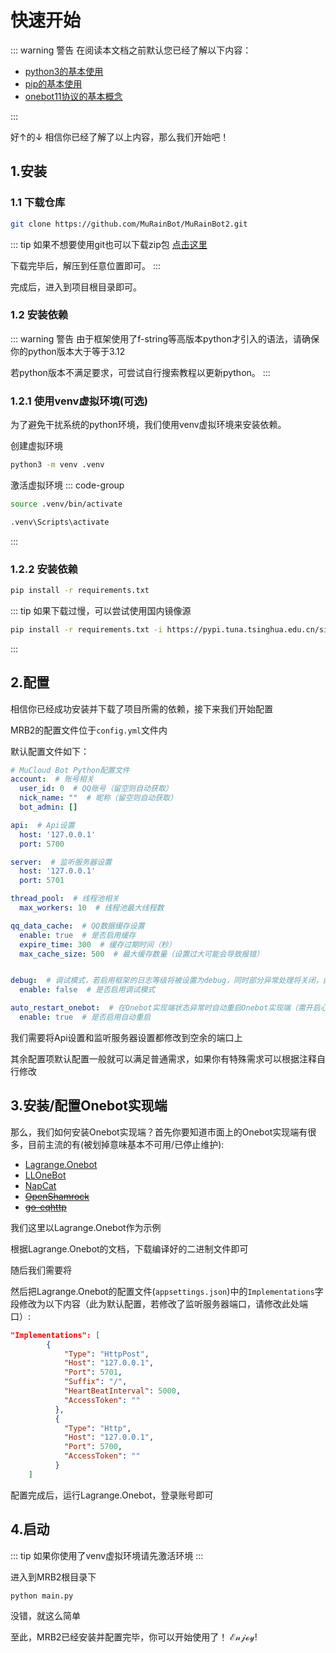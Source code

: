# 快速开始

::: warning 警告
在阅读本文档之前默认您已经了解以下内容：

 - [python3的基本使用](https://docs.python.org/zh-cn/3/tutorial/index.html)
 - [pip的基本使用](https://www.runoob.com/w3cnote/python-pip-install-usage.html)
 - [onebot11协议的基本概念](https://11.onebot.dev)

:::


好↑的↓ 相信你已经了解了以上内容，那么我们开始吧！

## 1.安装

### 1.1 下载仓库
```bash
git clone https://github.com/MuRainBot/MuRainBot2.git
```
::: tip
如果不想要使用git也可以下载zip包
[点击这里](https://codeload.github.com/MuRainBot/MuRainBot2/zip/refs/heads/master)

下载完毕后，解压到任意位置即可。
:::

完成后，进入到项目根目录即可。

### 1.2 安装依赖

::: warning 警告
由于框架使用了f-string等高版本python才引入的语法，请确保你的python版本大于等于3.12

若python版本不满足要求，可尝试自行搜索教程以更新python。
:::

### 1.2.1 使用venv虚拟环境(可选)
为了避免干扰系统的python环境，我们使用venv虚拟环境来安装依赖。

创建虚拟环境
```bash
python3 -m venv .venv
```

激活虚拟环境
::: code-group
```bash [linux/macOS]
source .venv/bin/activate
```
```bash [windows]
.venv\Scripts\activate
```
:::

### 1.2.2 安装依赖
```bash
pip install -r requirements.txt
```

::: tip
如果下载过慢，可以尝试使用国内镜像源
```bash
pip install -r requirements.txt -i https://pypi.tuna.tsinghua.edu.cn/simple
```
:::

## 2.配置

相信你已经成功安装并下载了项目所需的依赖，接下来我们开始配置

MRB2的配置文件位于`config.yml`文件内

默认配置文件如下：
```yaml
# MuCloud Bot Python配置文件
account:  # 账号相关
  user_id: 0  # QQ账号（留空则自动获取）
  nick_name: ""  # 昵称（留空则自动获取）
  bot_admin: []

api:  # Api设置
  host: '127.0.0.1'
  port: 5700

server:  # 监听服务器设置
  host: '127.0.0.1'
  port: 5701

thread_pool:  # 线程池相关
  max_workers: 10  # 线程池最大线程数

qq_data_cache:  # QQ数据缓存设置
  enable: true  # 是否启用缓存
  expire_time: 300  # 缓存过期时间（秒）
  max_cache_size: 500  # 最大缓存数量（设置过大可能会导致报错）


debug:  # 调试模式，若启用框架的日志等级将被设置为debug，同时部分异常处理将关闭，由于无异常处理，所以可能会导致意外中断运行，所以不建议在生产环境开启
  enable: false  # 是否启用调试模式

auto_restart_onebot:  # 在Onebot实现端状态异常时自动重启Onebot实现端（需开启心跳包）
  enable: true  # 是否启用自动重启
```

我们需要将Api设置和监听服务器设置都修改到空余的端口上

其余配置项默认配置一般就可以满足普通需求，如果你有特殊需求可以根据注释自行修改

## 3.安装/配置Onebot实现端

那么，我们如何安装Onebot实现端？首先你要知道市面上的Onebot实现端有很多，目前主流的有(被划掉意味基本不可用/已停止维护):
- [Lagrange.Onebot](https://github.com/LagrangeDev/Lagrange.Core)
- [LLOneBot](https://github.com/LLOneBot/LLOneBot)
- [NapCat](https://github.com/NapNeko/NapCatQQ)
- [~~OpenShamrock~~](https://github.com/whitechi73/OpenShamrock)
- [~~go-cqhttp~~](https://github.com/Mrs4s/go-cqhttp)

我们这里以Lagrange.Onebot作为示例

根据Lagrange.Onebot的文档，下载编译好的二进制文件即可

随后我们需要将

然后把Lagrange.Onebot的配置文件(`appsettings.json`)中的`Implementations`字段修改为以下内容（此为默认配置，若修改了监听服务器端口，请修改此处端口）:
```json
"Implementations": [
        {
            "Type": "HttpPost",
            "Host": "127.0.0.1",
            "Port": 5701,
            "Suffix": "/",
            "HeartBeatInterval": 5000,
            "AccessToken": ""
          },
          {
            "Type": "Http",
            "Host": "127.0.0.1",
            "Port": 5700,
            "AccessToken": ""
          }
    ]
```

配置完成后，运行Lagrange.Onebot，登录账号即可

## 4.启动

::: tip
如果你使用了venv虚拟环境请先激活环境
:::

进入到MRB2根目录下

```bash
python main.py
```

没错，就这么简单

至此，MRB2已经安装并配置完毕，你可以开始使用了！
ℰ𝓃𝒿ℴ𝓎!
